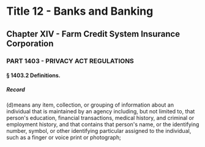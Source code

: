 
# Title 12 - Banks and Banking
## Chapter XIV - Farm Credit System Insurance Corporation
### PART 1403 - PRIVACY ACT REGULATIONS
#### § 1403.2 Definitions.
##### Record

(d)means any item, collection, or grouping of information about an individual that is maintained by an agency including, but not limited to, that person's education, financial transactions, medical history, and criminal or employment history, and that contains that person's name, or the identifying number, symbol, or other identifying particular assigned to the individual, such as a finger or voice print or photograph;
